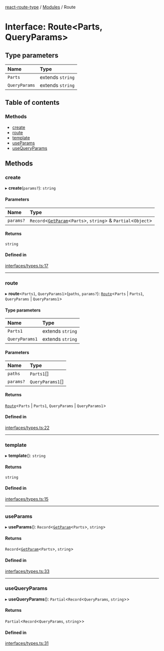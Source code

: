[react-route-type](../README.md) / [Modules](../modules.md) / Route

# Interface: Route<Parts, QueryParams\>

## Type parameters

| Name | Type |
| :------ | :------ |
| `Parts` | extends `string` |
| `QueryParams` | extends `string` |

## Table of contents

### Methods

- [create](Route.md#create)
- [route](Route.md#route)
- [template](Route.md#template)
- [useParams](Route.md#useparams)
- [useQueryParams](Route.md#usequeryparams)

## Methods

### create

▸ **create**(`params?`): `string`

#### Parameters

| Name | Type |
| :------ | :------ |
| `params?` | `Record`<[`GetParam`](../modules.md#getparam)<`Parts`\>, `string`\> & `Partial`<`Object`\> |

#### Returns

`string`

#### Defined in

[interfaces/types.ts:17](https://github.com/hosseinmd/react-route-type/blob/6c02ce4/src/interfaces/types.ts#L17)

___

### route

▸ **route**<`Parts1`, `QueryParams1`\>(`paths`, `params?`): [`Route`](Route.md)<`Parts` \| `Parts1`, `QueryParams` \| `QueryParams1`\>

#### Type parameters

| Name | Type |
| :------ | :------ |
| `Parts1` | extends `string` |
| `QueryParams1` | extends `string` |

#### Parameters

| Name | Type |
| :------ | :------ |
| `paths` | `Parts1`[] |
| `params?` | `QueryParams1`[] |

#### Returns

[`Route`](Route.md)<`Parts` \| `Parts1`, `QueryParams` \| `QueryParams1`\>

#### Defined in

[interfaces/types.ts:22](https://github.com/hosseinmd/react-route-type/blob/6c02ce4/src/interfaces/types.ts#L22)

___

### template

▸ **template**(): `string`

#### Returns

`string`

#### Defined in

[interfaces/types.ts:15](https://github.com/hosseinmd/react-route-type/blob/6c02ce4/src/interfaces/types.ts#L15)

___

### useParams

▸ **useParams**(): `Record`<[`GetParam`](../modules.md#getparam)<`Parts`\>, `string`\>

#### Returns

`Record`<[`GetParam`](../modules.md#getparam)<`Parts`\>, `string`\>

#### Defined in

[interfaces/types.ts:33](https://github.com/hosseinmd/react-route-type/blob/6c02ce4/src/interfaces/types.ts#L33)

___

### useQueryParams

▸ **useQueryParams**(): `Partial`<`Record`<`QueryParams`, `string`\>\>

#### Returns

`Partial`<`Record`<`QueryParams`, `string`\>\>

#### Defined in

[interfaces/types.ts:31](https://github.com/hosseinmd/react-route-type/blob/6c02ce4/src/interfaces/types.ts#L31)
